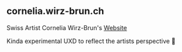 cornelia.wirz-brun.ch
-
Swiss Artist Cornelia Wirz-Brun's [Website](http://cornelia.wirz-brun.ch)

Kinda experimental UXD to reflect the artists perspective 🤹‍
